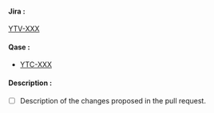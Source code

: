 #### Jira :
[YTV-XXX](https://mobile-pablo.atlassian.net/browse/YTV-XXX)

#### Qase :
* [YTC-XXX](https://app.qase.io/case/YTC-XXX)

#### Description :
* [ ] Description of the changes proposed in the pull request.